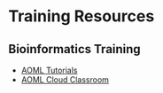 Training Resources
=====


Bioinformatics Training
------------

- [AOML Tutorials](https://github.com/aomlomics/tutorials) <br>
- [AOML Cloud Classroom](https://github.com/lukenoaa/cloud-classroom)<br>
